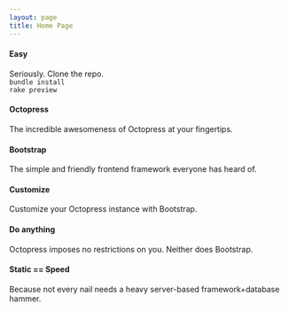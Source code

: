 ```yaml
---
layout: page
title: Home Page
---
```


<div class="col-lg-6">
  <h4>Easy</h4>
  <p>Seriously. Clone the repo.
    <br><code>bundle install</code>
    <br><code>rake preview</code>
  </p>

  <h4>Octopress</h4>
  <p>The incredible awesomeness of Octopress at your fingertips.</p>

  <h4>Bootstrap</h4>
  <p>The simple and friendly frontend framework everyone has heard of.</p>
</div>

<div class="col-lg-6">
  <h4>Customize</h4>
  <p>Customize your Octopress instance with Bootstrap.</p>

  <h4>Do anything</h4>
  <p>Octopress imposes no restrictions on you. Neither does Bootstrap.</p>

  <h4>Static == Speed</h4>
  <p>Because not every nail needs a heavy server-based framework+database hammer.</p>
</div>
